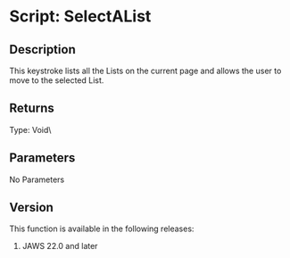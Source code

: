 # Script: SelectAList

## Description

This keystroke lists all the Lists on the current page and allows the
user to move to the selected List.

## Returns

Type: Void\

## Parameters

No Parameters

## Version

This function is available in the following releases:

1.  JAWS 22.0 and later

